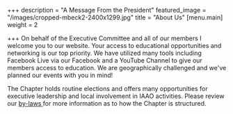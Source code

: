 +++
description = "A Message From the President"
featured_image = "/images/cropped-mbeck2-2400x1299.jpg"
title = "About Us"
[menu.main]
weight = 2

+++
On behalf of the Executive Committee and all of our members I welcome you to our website. Your access to educational opportunities and networking is our top priority. We have utilized many tools including Facebook Live via our Facebook and a YouTube Channel to give our members access to education. We are geographically challenged and we've planned our events with you in mind!

The Chapter holds routine elections and offers many opportunities for executive leadership and local involvement in IAAO activities.  Please review our [by-laws](/images/by-laws.pdf)[ ]()for more information as to how the Chapter is structured.